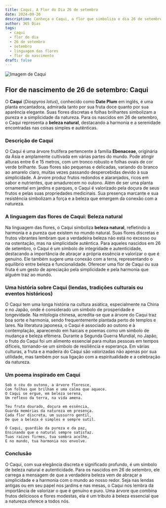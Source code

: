 ```yaml
---
title: Caqui, A Flor do Dia 26 de setembro
date: 2024-09-26
description: Conheça o Caqui, a flor que simboliza o dia 26 de setembro e seu significado 'Beleza natural'. Explore a beleza e o simbolismo desta flor encantadora.
author: 365 Dias
tags:
  - caqui
  - flor do dia
  - 26 de setembro
  - setembro
  - linguagem das flores
  - flor do nascimento
draft: false
---
```


![Imagem de Caqui](https://cdn.pixabay.com/photo/2016/07/21/12/25/gamkkot-1532393_640.jpg#center)


## Flor de nascimento de 26 de setembro: Caqui

O **Caqui** (_Diospyros lotus_), conhecido como **Date Plum** em inglês, é uma planta encantadora, admirada tanto por sua fruta doce quanto por sua aparência elegante. Suas flores discretas e folhas brilhantes simbolizam a pureza e a simplicidade da natureza. Para os nascidos em 26 de setembro, o Caqui representa a **beleza natural**, destacando a harmonia e a serenidade encontradas nas coisas simples e autênticas.

### Descrição de Caqui

O Caqui é uma árvore frutífera pertencente à família **Ebenaceae**, originária da Ásia e amplamente cultivada em várias partes do mundo. Pode atingir alturas entre 6 e 15 metros, com um tronco robusto e folhas ovais de cor verde brilhante. Suas flores são pequenas e delicadas, variando do branco ao amarelo claro, muitas vezes passando despercebidas devido à sua simplicidade. A árvore produz frutos redondos e alaranjados, ricos em sabor e nutrientes, que amadurecem no outono. Além de ser uma planta ornamental em jardins e parques, o Caqui é valorizado pela doçura de seus frutos e pelas suas propriedades medicinais. Sua presença marcante e sua resistência simbolizam a força e a beleza que emergem da conexão com a natureza.

### A linguagem das flores de Caqui: Beleza natural

Na linguagem das flores, o Caqui simboliza **beleza natural**, refletindo a harmonia e a pureza que existem no mundo natural. Suas flores discretas e frutos vibrantes lembram que a verdadeira beleza não está no excesso ou na ostentação, mas na simplicidade autêntica. Para aqueles nascidos em 26 de setembro, o Caqui é um símbolo de integridade e autenticidade, destacando a importância de abraçar a própria essência e valorizar o que é genuíno. Ele também sugere uma conexão com a terra, representando o equilíbrio entre beleza e funcionalidade. Oferecer uma flor de Caqui ou sua fruta é um gesto de apreciação pela simplicidade e pela harmonia que alguém traz ao mundo.

### Uma história sobre Caqui (lendas, tradições culturais ou eventos históricos)

O Caqui tem uma longa história na cultura asiática, especialmente na China e no Japão, onde é considerado um símbolo de prosperidade e longevidade. Na mitologia chinesa, acredita-se que a árvore do Caqui traz boa sorte e harmonia, sendo frequentemente plantada perto de templos e lares. Na literatura japonesa, o Caqui é associado ao outono e à contemplação, aparecendo em haicais e poemas como um símbolo de mudança e beleza efêmera. Durante a Segunda Guerra Mundial, no Japão, o fruto do Caqui foi um alimento essencial para muitas pessoas em tempos difíceis, tornando-se um símbolo de resiliência e esperança. Em várias culturas, a fruta e a madeira do Caqui são valorizadas não apenas por sua utilidade, mas também por sua ligação com a espiritualidade e a celebração da natureza.

### Um poema inspirado em Caqui

```
Sob o céu do outono, a árvore floresce,  
Com folhas que brilham e uma calma que aquece.  
O Caqui se ergue, em beleza serena,  
Um reflexo da terra, na vida amena.  

Teu fruto dourado, doçura em essência,  
Guarda memórias da natureza em presença.  
Cada flor discreta, um sussurro gentil,  
De que a beleza é simples e sempre sutil.  

Ó Caqui, guardião da pureza e da paz,  
Ensinando que o natural sempre satisfaz.  
Tuas raízes firmes, tua sombra acolhe,  
E no mundo, tua harmonia nos envolve.  
```

### Conclusão

O Caqui, com sua elegância discreta e significado profundo, é um símbolo de beleza natural e autenticidade. Para os nascidos em 26 de setembro, ele carrega a mensagem de que a verdadeira beleza vem de abraçar a simplicidade e a harmonia com o mundo ao nosso redor. Seja nas lendas antigas ou em seu papel nos jardins e nas mesas, o Caqui nos lembra da importância de valorizar o que é genuíno e puro. Uma árvore que combina frutos deliciosos e flores modestas, ela é um tributo à beleza essencial que a natureza oferece a todos nós.